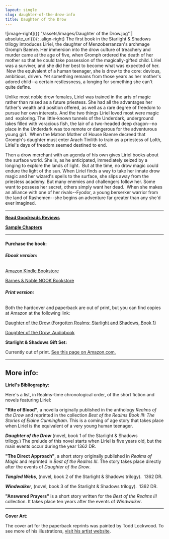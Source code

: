 ```yaml
---
layout: single
slug: daughter-of-the-drow-info
title: Daughter of the Drow
---
```


![image-right]({{ "/assets/images/Daughter of the Drow.jpg" | absolute_url}}){: .align-right} The first book in the Starlight & Shadows trilogy introduces Liriel, the daughter of Menzoberranzan's archmage Gromph Baenre. Her immersion into the drow culture of treachery and murder came at the age of five, when Gromph ordered the death of her mother so that he could take possession of the magically-gifted child. Liriel was a surviver, and she did her best to become what was expected of her.  Now the equivalent of a human teenager, she is drow to the core: devious, ambitious, driven. Yet something remains from those years as her mother's adored child--a certain restlessness, a longing for something she can't quite define.

Unlike most noble drow females, Liriel was trained in the arts of magic rather than raised as a future priestess. She had all the advantages her father's wealth and position offered, as well as a rare degree of freedom to pursue her own interests. And the two things Liriel loved most were magic and  exploring. The little-known tunnels of the Underdark, underground lakes filled with voracious fish, the lair of a two-headed deep dragon--no place in the Underdark was too remote or dangerous for the adventurous young girl.  When the Matron Mother of House Baenre decreed that Gromph's daughter must enter Arach Tinilith to train as a priestess of Lolth, Liriel's days of freedom seemed destined to end.

Then a drow merchant with an agenda of his own gives Liriel books about the surface world. She is, as he anticipated, immediately seized by a longing to explore the lands of light.  But at the time, no drow magic could endure the light of the sun. When Liriel finds a way to take her innate drow magic and her wizard's spells to the surface, she slips away from the priestess academy. But many enemies and challengers follow her. Some want to possess her secret, others simply want her dead.  When she makes an alliance with one of her rivals--Fyodor, a young berserker warrior from the land of Rashemen--she begins an adventure far greater than any she'd ever imagined.

***

**[Read Goodreads Reviews](http://www.goodreads.com/book/show/291514.Daughter_of_the_Drow)**

**[Sample Chapters](http://books.google.com/books?id=hXUQfTaylEAC&printsec=frontcover&source=gbs_ge_summary_r&cad=0#v=onepage&q&f=false)**

***


#### **Purchase the book:**

###### **Ebook version:**

[Amazon Kindle Bookstore](https://www.amazon.com/Daughter-Drow-Starlight-Shadows-Book-ebook/dp/B0058Z4NZ0)

[Barnes & Noble NOOK Bookstore](http://www.barnesandnoble.com/w/forgotten-realms-elaine-cunningham/1103164952?ean=9780786960194)

###### **Print version:**

Both the hardcover and paperback are out of print, but you can find copies at Amazon at the following link:

[Daughter of the Drow (Forgotten Realms: Starlight and Shadows, Book 1)](https://www.amazon.com/gp/product/0786929294/ref=as_li_tl?ie=UTF8&camp=1789&creative=9325&creativeASIN=0786929294&linkCode=as2&tag=elainecu-20&linkId=bbbcc7ccc315b05895066308c5acbba5)

[Daughter of the Drow, Audiobook](https://www.amazon.com/gp/product/B00B7G9U1G/ref=as_li_tl?ie=UTF8&camp=1789&creative=9325&creativeASIN=B00B7G9U1G&linkCode=as2&tag=elainecu-20&linkId=6ae0f506fd0ca1cdc71b3c6afe895503)

**Starlight & Shadows Gift Set:**

Currently out of print. [See this page on Amazon.com.](http://www.amazon.com/Forgotten-Realms-Starlight-Shadows-Windwalker/dp/0786938161/ref=pd_sim_sbs_b_5)

***

## More info:

**Liriel's Bibliography:**

Here's a list, in Realms-time chronological order, of the short fiction and novels featuring Liriel:

**"Rite of Blood"**, a novella originally published in the anthology _Realms of the Drow_ and reprinted in the collection _Best of the Realms Book III: The Stories of Elaine Cunningham_. This is a coming of age story that takes place when Liriel is the equivalent of a very young human teenager.

_**Daughter of the Drow**_ (novel, book 1 of the Starlight & Shadows trilogy.) The prelude of this novel starts when Liriel is five years old, but the main events occur during the year 1362 DR.

**"The Direct Approach"**, a short story originally published in _Realms of Magic_ and reprinted in _Best of the Realms III_. The story takes place directly after the events of _Daughter of the Drow_.

**_Tangled Webs_**, (novel, book 2 of the Starlight & Shadows trilogy).  1362 DR.

_**Windwalker**_, (novel, book 3 of the Starlight & Shadows trilogy).  1362 DR.

**"Answered Prayers"** is a short story written for the _Best of the Realms III_ collection. It takes place ten years after the events of _Windwalker_.

***

**Cover Art:**

The cover art for the paperback reprints was painted by Todd Lockwood. To see more of his illustrations, [visit his artist website](http://www.toddlockwood.com/).

